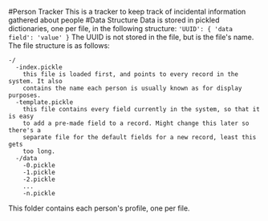 #Person Tracker
This is a tracker to keep track of incidental information gathered about people
#Data Structure
Data is stored in pickled dictionaries, one per file, in the following structure:
`'UUID': {
  'data field': 'value'
}`
The UUID is not stored in the file, but is the file's name.
The file structure is as follows:
```
-/
  -index.pickle
    this file is loaded first, and points to every record in the system. It also
    contains the name each person is usually known as for display purposes.
  -template.pickle
    this file contains every field currently in the system, so that it is easy
    to add a pre-made field to a record. Might change this later so there's a
    separate file for the default fields for a new record, least this gets
    too long.
  -/data
    -0.pickle
    -1.pickle
    -2.pickle
    ...
    -n.pickle
  ```

This folder contains each person's profile, one per file.
